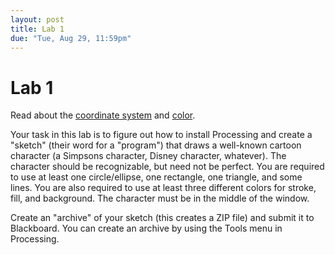 ```yaml
---
layout: post
title: Lab 1
due: "Tue, Aug 29, 11:59pm"
---
```


# Lab 1

Read about the
[coordinate system](/guides/2017-08-24-coordinate-system.html) and
[color](/guides/2017-08-24-color.html).

Your task in this lab is to figure out how to install Processing and
create a "sketch" (their word for a "program") that draws a well-known
cartoon character (a Simpsons character, Disney character,
whatever). The character should be recognizable, but need not be
perfect. You are required to use at least one circle/ellipse, one
rectangle, one triangle, and some lines. You are also required to use
at least three different colors for stroke, fill, and background. The
character must be in the middle of the window.

Create an "archive" of your sketch (this creates a ZIP file) and
submit it to Blackboard. You can create an archive by using the Tools
menu in Processing.
